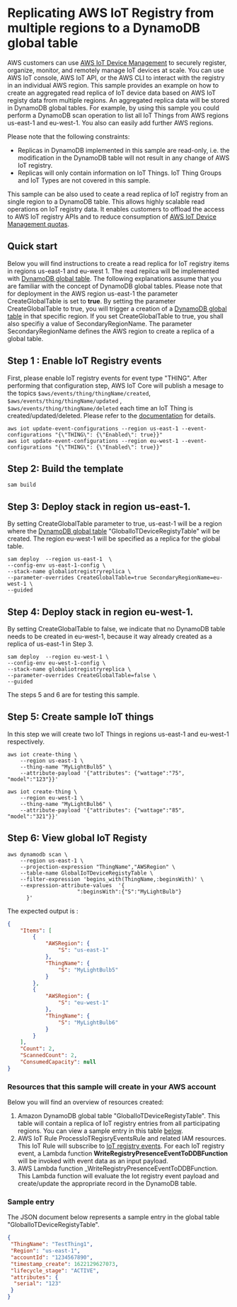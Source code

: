 # Replicating AWS IoT Registry from multiple regions to a DynamoDB global table

AWS customers can use [AWS IoT Device Management](https://aws.amazon.com/iot-device-management/) to securely register, organize, monitor, and remotely manage IoT devices at scale. You can use AWS IoT console, AWS IoT API, or the AWS CLI to interact with the registry in an individual AWS region. This sample provides an example on how to create an aggregated read replica of IoT device data based on AWS IoT registy data from multiple regions. An aggregated replica data will be stored in DynamoDB global tables. For example, by using this sample you could perform a DynamoDB scan operation to list all IoT Things from AWS regions us-east-1 and eu-west-1. You also can easily add further AWS regions. 

Please note that the following constraints: 
- Replicas in DynamoDB implemented in this sample are read-only, i.e. the modification in the DynamoDB table will not result in any change of AWS IoT registry.
- Replicas will only contain information on IoT Things. IoT Thing Groups and IoT Types are not covered in this sample.

This sample can be also used to ceate a read replica of IoT registry from an single region to a DynamoDB table. This allows highly scalable read operations on IoT registry data. It enables customers to offload the access to AWS IoT registry APIs and to reduce consumption of [AWS IoT Device Management quotas](https://docs.aws.amazon.com/general/latest/gr/iot_device_management.html).

## Quick start

Below you will find instructions  to create a read replica for IoT registry items in regions us-east-1 and eu-west 1. The read repilca will be implemented with [DynamoDB global table](https://docs.aws.amazon.com/amazondynamodb/latest/developerguide/GlobalTables.html). The following explanations assume that you are familiar with the concept of DynamoDB global tables.  Please note that for deployment in the AWS region us-east-1 the parameter CreateGlobalTable is set to **true**. By setting the parameter CreateGlobalTable to true, you will trigger a creation of a [DynamoDB global table](https://docs.aws.amazon.com/amazondynamodb/latest/developerguide/GlobalTables.html) in that specific region. If you set CreateGlobalTable to true, you shall also specifiy a value of SecondaryRegionName. The parameter SecondaryRegionName defines the AWS region to create a replica of a global table.


## Step 1 : Enable IoT Registry events
First, please enable IoT registry events for event type "THING". After performing that configuration step, AWS IoT Core will publish a mesage to the topics `$aws/events/thing/thingName/created`, `$aws/events/thing/thingName/updated` , `$aws/events/thing/thingName/deleted` each time an IoT Thing is created/updated/deleted. Please refer to the [documentation](https://docs.aws.amazon.com/iot/latest/developerguide/registry-events.html) for details.

```shell
aws iot update-event-configurations --region us-east-1 --event-configurations "{\"THING\": {\"Enabled\": true}}"
aws iot update-event-configurations --region eu-west-1 --event-configurations "{\"THING\": {\"Enabled\": true}}"
```
## Step 2: Build the template
```shell
sam build
```

## Step 3: Deploy stack in region us-east-1. 
By setting CreateGlobalTable parameter to true, us-east-1 will be a region where the [DynamoDB global table](https://docs.aws.amazon.com/amazondynamodb/latest/developerguide/GlobalTables.html)  "GlobalIoTDeviceRegistyTable" will be created. The region eu-west-1 will be specified as a replica for the global table.

```shell
sam deploy  --region us-east-1  \
--config-env us-east-1-config \
--stack-name globaliotregistryreplica \
--parameter-overrides CreateGlobalTable=true SecondaryRegionName=eu-west-1 \
--guided
```

## Step 4: Deploy stack in region eu-west-1. 
By setting CreateGlobalTable to false, we indicate that no DynamoDB table needs to be created in eu-west-1, because it way already created as a replica of us-east-1 in Step 3.

```shell
sam deploy  --region eu-west-1 \
--config-env eu-west-1-config \
--stack-name globaliotregistryreplica \
--parameter-overrides CreateGlobalTable=false \
--guided
```

The steps 5 and 6 are for testing this sample.

## Step 5: Create sample IoT things
In this step we will create two IoT Things in regions us-east-1 and eu-west-1 respectively.

```shell
aws iot create-thing \
    --region us-east-1 \
    --thing-name "MyLightBulb5" \
    --attribute-payload '{"attributes": {"wattage":"75", "model":"123"}}'

aws iot create-thing \
    --region eu-west-1 \
    --thing-name "MyLightBulb6" \
    --attribute-payload '{"attributes": {"wattage":"85", "model":"321"}}'
```

## Step 6: View global IoT Registy

```shell
aws dynamodb scan \
    --region us-east-1 \
    --projection-expression "ThingName","AWSRegion" \
    --table-name GlobalIoTDeviceRegistyTable \
    --filter-expression 'begins_with(ThingName,:beginsWith)' \
    --expression-attribute-values  '{ 
                      ":beginsWith":{"S":"MyLightBulb"} 
      }'

```

The expected output is :

```json
{
    "Items": [
        {
            "AWSRegion": {
                "S": "us-east-1"
            },
            "ThingName": {
                "S": "MyLightBulb5"
            }
        },
        {
            "AWSRegion": {
                "S": "eu-west-1"
            },
            "ThingName": {
                "S": "MyLightBulb6"
            }
        }
    ],
    "Count": 2,
    "ScannedCount": 2,
    "ConsumedCapacity": null
}
```

### Resources that this sample will create in your AWS account

Below you will find an overview of resources created:

1. Amazon DynamoDB global table "GlobalIoTDeviceRegistyTable". This table will contain a replica of IoT registry entries from all participating regions. You can view a sample entry in this table [below](#sample_entry).
2. AWS IoT Rule <Stack name>ProcessIoTRegisryEventsRule and related IAM resources. This IoT Rule will subscribe to [IoT registry events](https://docs.aws.amazon.com/iot/latest/developerguide/registry-events.html). For each IoT registry event, a Lambda function **WriteRegistryPresenceEventToDDBFunction** will be invoked with event data as an input payload.
3. AWS Lambda function <Stack name>_WriteRegistryPresenceEventToDDBFunction. This Lambda function will evaluate the Iot registry event payload and create/update the appropriate record in the DynamoDB table.


### Sample entry
The JSON document below represents a sample entry in the global table "GlobalIoTDeviceRegistyTable".
```json
{
 "ThingName": "TestThing1",
 "Region": "us-east-1",
 "accountId": "1234567890",
 "timestamp_create": 1622129627073,
 "lifecycle_stage": "ACTIVE",
 "attributes": {
  "serial": "123"
 }
}
```
